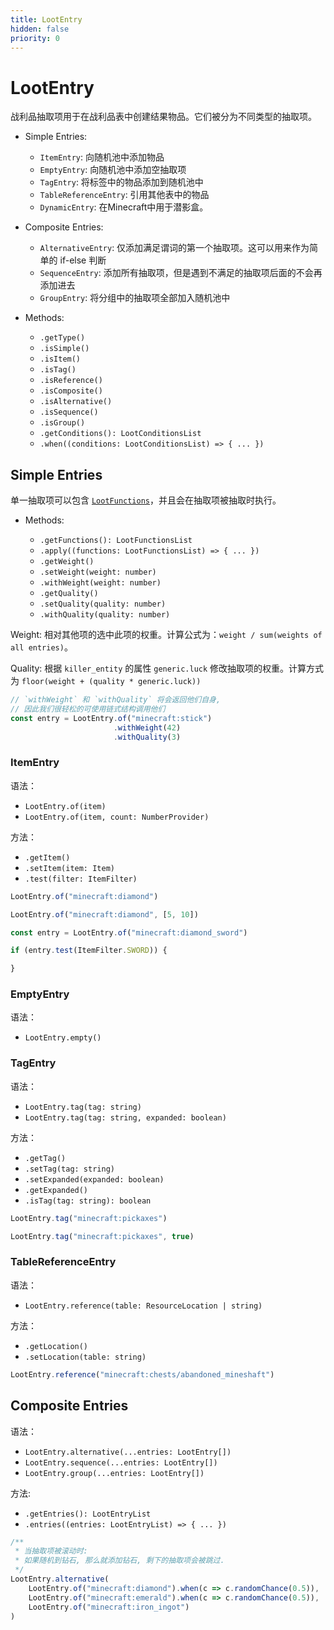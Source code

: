 ```yaml
---
title: LootEntry
hidden: false
priority: 0
---
```

# LootEntry

战利品抽取项用于在战利品表中创建结果物品。它们被分为不同类型的抽取项。

- Simple Entries:
  
  - `ItemEntry`: 向随机池中添加物品
  - `EmptyEntry`: 向随机池中添加空抽取项
  - `TagEntry`: 将标签中的物品添加到随机池中
  - `TableReferenceEntry`: 引用其他表中的物品
  - `DynamicEntry`: 在Minecraft中用于潜影盒。

- Composite Entries:

  - `AlternativeEntry`: 仅添加满足谓词的第一个抽取项。这可以用来作为简单的 if-else 判断
  - `SequenceEntry`: 添加所有抽取项，但是遇到不满足的抽取项后面的不会再添加进去
  - `GroupEntry`: 将分组中的抽取项全部加入随机池中
  
- Methods:

  - `.getType()`
  - `.isSimple()`
  - `.isItem()`
  - `.isTag()`
  - `.isReference()`
  - `.isComposite()`
  - `.isAlternative()`
  - `.isSequence()`
  - `.isGroup()`
  - `.getConditions(): LootConditionsList`
  - `.when((conditions: LootConditionsList) => { ... })`

## Simple Entries

单一抽取项可以包含 [`LootFunctions`](LootFunctions.md)，并且会在抽取项被抽取时执行。

- Methods:

  - `.getFunctions(): LootFunctionsList`
  - `.apply((functions: LootFunctionsList) => { ... })`
  - `.getWeight()`
  - `.setWeight(weight: number)`
  - `.withWeight(weight: number)`
  - `.getQuality()`
  - `.setQuality(quality: number)`
  - `.withQuality(quality: number)`

Weight: 相对其他项的选中此项的权重。计算公式为：`weight / sum(weights of all entries)`。

Quality: 根据 `killer_entity` 的属性 `generic.luck` 修改抽取项的权重。计算方式为 `floor(weight + (quality * generic.luck))`

```js
// `withWeight` 和 `withQuality` 将会返回他们自身,
// 因此我们很轻松的可使用链式结构调用他们
const entry = LootEntry.of("minecraft:stick")
                       .withWeight(42)
                       .withQuality(3)
```

### ItemEntry

语法：

- `LootEntry.of(item)`
- `LootEntry.of(item, count: NumberProvider)`

方法：

- `.getItem()`
- `.setItem(item: Item)`
- `.test(filter: ItemFilter)`

```js
LootEntry.of("minecraft:diamond")

LootEntry.of("minecraft:diamond", [5, 10])
```

```js
const entry = LootEntry.of("minecraft:diamond_sword")

if (entry.test(ItemFilter.SWORD)) {

}
```

### EmptyEntry

语法：

- `LootEntry.empty()`

### TagEntry

语法：

- `LootEntry.tag(tag: string)`
- `LootEntry.tag(tag: string, expanded: boolean)`

方法：

- `.getTag()`
- `.setTag(tag: string)`
- `.setExpanded(expanded: boolean)`
- `.getExpanded()`
- `.isTag(tag: string): boolean`

```js
LootEntry.tag("minecraft:pickaxes")

LootEntry.tag("minecraft:pickaxes", true)
```

### TableReferenceEntry

语法：

- `LootEntry.reference(table: ResourceLocation | string)`

方法：

- `.getLocation()`
- `.setLocation(table: string)`

```js
LootEntry.reference("minecraft:chests/abandoned_mineshaft")
```

## Composite Entries

语法：

- `LootEntry.alternative(...entries: LootEntry[])`
- `LootEntry.sequence(...entries: LootEntry[])`
- `LootEntry.group(...entries: LootEntry[])`

方法:

- `.getEntries(): LootEntryList`
- `.entries((entries: LootEntryList) => { ... })`

```js
/**
 * 当抽取项被滚动时:
 * 如果随机到钻石, 那么就添加钻石, 剩下的抽取项会被跳过.
 */
LootEntry.alternative(
    LootEntry.of("minecraft:diamond").when(c => c.randomChance(0.5)),
    LootEntry.of("minecraft:emerald").when(c => c.randomChance(0.5)),
    LootEntry.of("minecraft:iron_ingot")
)
```
